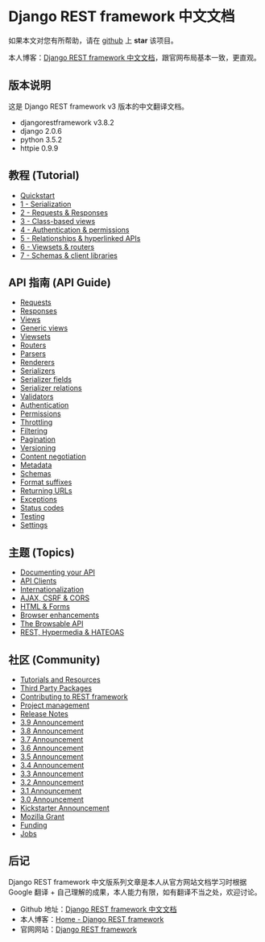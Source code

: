 # Django REST framework 中文文档
如果本文对您有所帮助，请在 [github](https://github.com/fangweiren/Django-REST-framework-documentation) 上 **star** 该项目。

本人博客：[Django REST framework 中文文档](http://www.iamnancy.top/djangorestframework/Home/)，跟官网布局基本一致，更直观。

## 版本说明
这是 Django REST framework v3 版本的中文翻译文档。

- djangorestframework v3.8.2
- django 2.0.6
- python 3.5.2
- httpie 0.9.9

## 教程 (Tutorial)
- [Quickstart](https://github.com/fangweiren/Django-REST-framework-documentation/blob/master/Tutorial/Quickstart.md)
- [1 - Serialization](https://github.com/fangweiren/Django-REST-framework-documentation/blob/master/Tutorial/Serialization.md)
- [2 - Requests & Responses](https://github.com/fangweiren/Django-REST-framework-documentation/blob/master/Tutorial/Requests-and-Responses.md)
- [3 - Class-based views](https://github.com/fangweiren/Django-REST-framework-documentation/blob/master/Tutorial/Class-based-views.md)
- [4 - Authentication & permissions](https://github.com/fangweiren/Django-REST-framework-documentation/blob/master/Tutorial/Authentication-and-Permissions.md)
- [5 - Relationships & hyperlinked APIs](https://github.com/fangweiren/Django-REST-framework-documentation/blob/master/Tutorial/Relationships-and-Hyperlinked-APIs.md)
- [6 - Viewsets & routers](https://github.com/fangweiren/Django-REST-framework-documentation/blob/master/Tutorial/ViewSets-and-Routers.md)
- [7 - Schemas & client libraries](https://github.com/fangweiren/Django-REST-framework-documentation/blob/master/Tutorial/Schemas-and-client_libraries.md)

## API 指南 (API Guide)
- [Requests](https://github.com/fangweiren/Django-REST-framework-documentation/blob/master/API-Guide/Requests.md)
- [Responses](https://github.com/fangweiren/Django-REST-framework-documentation/blob/master/API-Guide/Responses.md)
- [Views](https://github.com/fangweiren/Django-REST-framework-documentation/blob/master/API-Guide/Views.md)
- [Generic views](https://github.com/fangweiren/Django-REST-framework-documentation/blob/master/API-Guide/Generic-views.md)
- [Viewsets](https://github.com/fangweiren/Django-REST-framework-documentation/blob/master/API-Guide/ViewSets.md)
- [Routers](https://github.com/fangweiren/Django-REST-framework-documentation/blob/master/API-Guide/Routers.md)
- [Parsers](https://github.com/fangweiren/Django-REST-framework-documentation/blob/master/API-Guide/Parsers.md)
- [Renderers](https://github.com/fangweiren/Django-REST-framework-documentation/blob/master/API-Guide/Renderers.md)
- [Serializers](https://github.com/fangweiren/Django-REST-framework-documentation/blob/master/API-Guide/Serializers.md)
- [Serializer fields](https://github.com/fangweiren/Django-REST-framework-documentation/blob/master/API-Guide/Serializer-fields.md)
- [Serializer relations](https://github.com/fangweiren/Django-REST-framework-documentation/blob/master/API-Guide/Serializer-relations.md)
- [Validators](https://github.com/fangweiren/Django-REST-framework-documentation/blob/master/API-Guide/Validators.md)
- [Authentication](https://github.com/fangweiren/Django-REST-framework-documentation/blob/master/API-Guide/Authentication.md)
- [Permissions](https://github.com/fangweiren/Django-REST-framework-documentation/blob/master/API-Guide/Permissions.md)
- [Throttling](https://github.com/fangweiren/Django-REST-framework-documentation/blob/master/API-Guide/Throttling.md)
- [Filtering](https://github.com/fangweiren/Django-REST-framework-documentation/blob/master/API-Guide/Filtering.md)
- [Pagination](https://github.com/fangweiren/Django-REST-framework-documentation/blob/master/API-Guide/Pagination.md)
- [Versioning](https://github.com/fangweiren/Django-REST-framework-documentation/blob/master/API-Guide/Versioning.md)
- [Content negotiation](https://github.com/fangweiren/Django-REST-framework-documentation/blob/master/API-Guide/Content-negotiation.md)
- [Metadata](https://github.com/fangweiren/Django-REST-framework-documentation/blob/master/API-Guide/Metadata.md)
- [Schemas](https://github.com/fangweiren/Django-REST-framework-documentation/blob/master/API-Guide/Schemas.md)
- [Format suffixes](https://github.com/fangweiren/Django-REST-framework-documentation/blob/master/API-Guide/Format-suffixes.md)
- [Returning URLs](https://github.com/fangweiren/Django-REST-framework-documentation/blob/master/API-Guide/Returning-URLs.md)
- [Exceptions](https://github.com/fangweiren/Django-REST-framework-documentation/blob/master/API-Guide/Exceptions.md)
- [Status codes](https://github.com/fangweiren/Django-REST-framework-documentation/blob/master/API-Guide/Status-Codes.md)
- [Testing](https://github.com/fangweiren/Django-REST-framework-documentation/blob/master/API-Guide/Testing.md)
- [Settings](https://github.com/fangweiren/Django-REST-framework-documentation/blob/master/API-Guide/Settings.md)

## 主题 (Topics)
- [Documenting your API](https://github.com/fangweiren/Django-REST-framework-documentation/blob/master/Topics/Documenting_your_API.md)
- [API Clients](https://github.com/fangweiren/Django-REST-framework-documentation/blob/master/Topics/API_Clients.md)
- [Internationalization](https://github.com/fangweiren/Django-REST-framework-documentation/blob/master/Topics/Internationalization.md)
- [AJAX, CSRF & CORS](https://github.com/fangweiren/Django-REST-framework-documentation/blob/master/Topics/AJAX%2C_CSRF_%26_CORS.md)
- [HTML & Forms](https://github.com/fangweiren/Django-REST-framework-documentation/blob/master/Topics/HTML_%26_Forms.md)
- [Browser enhancements](https://github.com/fangweiren/Django-REST-framework-documentation/blob/master/Topics/Browser_enhancements.md)
- [The Browsable API](https://github.com/fangweiren/Django-REST-framework-documentation/blob/master/Topics/The_Browsable_API.md)
- [REST, Hypermedia & HATEOAS](https://github.com/fangweiren/Django-REST-framework-documentation/blob/master/Topics/REST%2C_Hypermedia_%26_HATEOAS.md)

## 社区 (Community)
- [Tutorials and Resources](https://github.com/fangweiren/Django-REST-framework-documentation/blob/master/Community/Tutorials_and_Resources.md)
- [Third Party Packages](https://github.com/fangweiren/Django-REST-framework-documentation/blob/master/Community/Third_Party_Packages.md)
- [Contributing to REST framework](https://github.com/fangweiren/Django-REST-framework-documentation/blob/master/Community/Contributing_to_REST_framework.md)
- [Project management](https://github.com/fangweiren/Django-REST-framework-documentation/blob/master/Community/Project_management.md)
- [Release Notes](https://github.com/fangweiren/Django-REST-framework-documentation/blob/master/Community/Release_Notes.md)
- [3.9 Announcement](https://github.com/fangweiren/Django-REST-framework-documentation/blob/master/Community/3.9_Announcement.md)
- [3.8 Announcement](https://github.com/fangweiren/Django-REST-framework-documentation/blob/master/Community/3.8_Announcement.md)
- [3.7 Announcement](https://github.com/fangweiren/Django-REST-framework-documentation/blob/master/Community/3.7_Announcement.md)
- [3.6 Announcement](https://github.com/fangweiren/Django-REST-framework-documentation/blob/master/Community/3.6_Announcement.md)
- [3.5 Announcement](https://github.com/fangweiren/Django-REST-framework-documentation/blob/master/Community/3.5_Announcement.md)
- [3.4 Announcement](https://github.com/fangweiren/Django-REST-framework-documentation/blob/master/Community/3.4_Announcement.md)
- [3.3 Announcement](https://github.com/fangweiren/Django-REST-framework-documentation/blob/master/Community/3.3_Announcement.md)
- [3.2 Announcement](https://github.com/fangweiren/Django-REST-framework-documentation/blob/master/Community/3.2_Announcement.md)
- [3.1 Announcement](https://github.com/fangweiren/Django-REST-framework-documentation/blob/master/Community/3.1_Announcement.md)
- [3.0 Announcement](https://github.com/fangweiren/Django-REST-framework-documentation/blob/master/Community/3.0_Announcement.md)
- [Kickstarter Announcement](https://github.com/fangweiren/Django-REST-framework-documentation/blob/master/Community/Kickstarter_Announcement.md)
- [Mozilla Grant](https://github.com/fangweiren/Django-REST-framework-documentation/blob/master/Community/Mozilla_Grant.md)
- [Funding](https://github.com/fangweiren/Django-REST-framework-documentation/blob/master/Community/Funding.md)
- [Jobs](https://github.com/fangweiren/Django-REST-framework-documentation/blob/master/Community/Jobs.md)

## 后记
Django REST framework 中文版系列文章是本人从官方网站文档学习时根据 Google 翻译 + 自己理解的成果，本人能力有限，如有翻译不当之处，欢迎讨论。

- Github 地址：[Django REST framework 中文文档](https://github.com/fangweiren/Django-REST-framework-documentation)
- 本人博客：[Home - Django REST framework](http://www.iamnancy.top/djangorestframework/Home/)
- 官网网站：[Django REST framework](http://www.django-rest-framework.org/)

